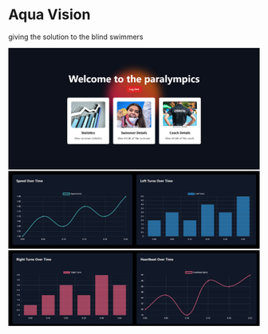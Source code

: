 # Aqua Vision

giving the solution to the blind swimmers

![Another Screenshot](src/images/photo.png)
![Another Screenshot](src/images/photo2.png)
![Another Screenshot](src/images/photo3.png)
